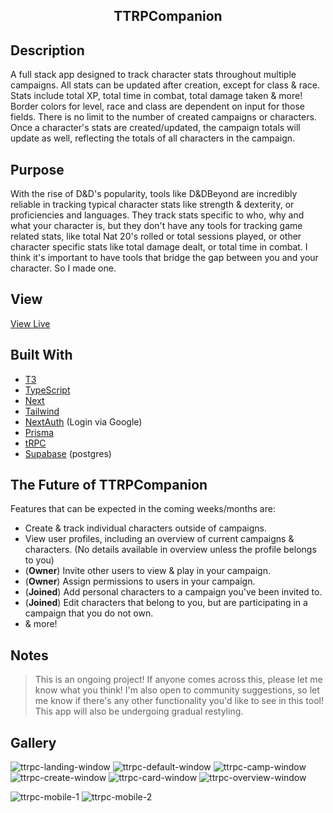 <h2 align="center"> TTRPCompanion </h2>

## Description
A full stack app designed to track character stats throughout multiple campaigns. All stats can be updated after creation, except for class & race. Stats include total XP, total time in combat, total damage taken & more!  Border colors for level, race and class are dependent on input for those fields. There is no limit to the number of created campaigns or characters. Once a character's stats are created/updated, the campaign totals will update as well, reflecting the totals of all characters in the campaign. 

## Purpose
With the rise of D&D's popularity, tools like D&DBeyond are incredibly reliable in tracking typical character stats like strength & dexterity, or proficiencies and languages. They track stats specific to who, why and what your character is, but they don't have any tools for tracking game related stats, like total Nat 20's rolled or total sessions played, or other character specific stats like total damage dealt, or total time in combat. I think it's important to have tools that bridge the gap between you and your character. So I made one. 

## View
[View Live](https://ttrpg-char-stats-v2.vercel.app/)

## Built With
- [T3](https://create.t3.gg/)
- [TypeScript](https://www.typescriptlang.org/)
- [Next](https://nextjs.org/docs)
- [Tailwind](https://tailwindcss.com/docs/installation)
- [NextAuth](https://next-auth.js.org/) (Login via Google)
- [Prisma](https://www.prisma.io/)
- [tRPC](https://trpc.io/docs/quickstart)
- [Supabase](https://supabase.com/) (postgres)

## The Future of TTRPCompanion
Features that can be expected in the coming weeks/months are: 
- Create & track individual characters outside of campaigns.
- View user profiles, including an overview of current campaigns & characters. (No details available in overview unless the profile belongs to you)
- (**Owner**) Invite other users to view & play in your campaign.
- (**Owner**) Assign permissions to users in your campaign. 
- (**Joined**) Add personal characters to a campaign you've been invited to.
- (**Joined**) Edit characters that belong to you, but are participating in a campaign that you do not own.
- & more!

## Notes 
> This is an ongoing project! If anyone comes across this, please let me know what you think! I'm also open to community suggestions, so let me know if there's any other functionality you'd like to see in this tool! This app will also be undergoing gradual restyling. 

## Gallery
![ttrpc-landing-window](https://github.com/knlrvr/ttrpg-char-stats-v2/assets/91632194/bc9bf633-b773-4743-94cc-257efa74af2c)
![ttrpc-default-window](https://github.com/knlrvr/ttrpg-char-stats-v2/assets/91632194/a2a3fdd8-45ef-4b5d-83d3-d976f172ef9b)
![ttrpc-camp-window](https://github.com/knlrvr/ttrpg-char-stats-v2/assets/91632194/55fa02c9-ceb8-4692-ad17-ad5774f66639)
![ttrpc-create-window](https://github.com/knlrvr/ttrpg-char-stats-v2/assets/91632194/fa6997e3-1c15-4c71-8237-04811f8b1874)
![ttrpc-card-window](https://github.com/knlrvr/ttrpg-char-stats-v2/assets/91632194/037d0965-3a27-4532-b342-10935f3ca87a)
![ttrpc-overview-window](https://github.com/knlrvr/ttrpg-char-stats-v2/assets/91632194/fb3abf93-b3e8-4e21-aa5f-8545336bd806)

![ttrpc-mobile-1](https://github.com/knlrvr/ttrpg-char-stats-v2/assets/91632194/53338f9c-032e-4587-8e47-2489ca2fb9a9)
![ttrpc-mobile-2](https://github.com/knlrvr/ttrpg-char-stats-v2/assets/91632194/9691c2d8-98d7-4d5d-bb93-0323ef4e2f24)







